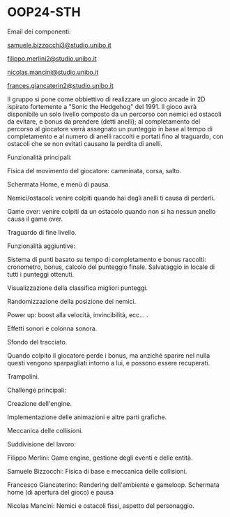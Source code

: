 # OOP24-STH
Email dei componenti:

samuele.bizzocchi3@studio.unibo.it

filippo.merlini2@studio.unibo.it

nicolas.mancini@studio.unibo.it

frances.giancaterin2@studio.unibo.it

Il gruppo si pone come obbiettivo di realizzare un gioco arcade in 2D ispirato fortemente a "Sonic the Hedgehog" del 1991. Il gioco avrà disponibile un solo livello composto da un percorso con nemici ed ostacoli da evitare, e bonus da prendere (detti anelli); al completamento del percorso al giocatore verrà assegnato un punteggio in base al tempo di completamento e al numero di anelli raccolti e portati fino al traguardo, con ostacoli che se non evitati causano la perdita di anelli.


Funzionalità principali:

Fisica del movimento del giocatore: camminata, corsa, salto.

Schermata Home, e menù di pausa.

Nemici/ostacoli: venire colpiti quando hai degli anelli ti causa di perderli.

Game over: venire colpiti da un ostacolo quando non si ha nessun anello causa il game over.

Traguardo di fine livello.



Funzionalità aggiuntive:

Sistema di punti basato su tempo di completamento e bonus raccolti: cronometro, bonus, calcolo del punteggio finale. Salvataggio in locale di tutti i punteggi ottenuti.

Visualizzazione della classifica migliori punteggi.

Randomizzazione della posizione dei nemici.

Power up: boost alla velocità, invincibilità, ecc… .

Effetti sonori e colonna sonora.

Sfondo del tracciato.

Quando colpito il giocatore perde i bonus, ma anziché sparire nel nulla questi vengono sparpagliati intorno a lui, e possono essere recuperati.

Trampolini.



Challenge principali:

Creazione dell'engine.

Implementazione delle animazioni e altre parti grafiche.

Meccanica delle collisioni.



Suddivisione del lavoro:

Filippo Merlini: Game engine, gestione degli eventi e delle entità.

Samuele Bizzocchi: Fisica di base e meccanica delle collisioni.

Francesco Giancaterino: Rendering dell'ambiente e gameloop. Schermata home (di apertura del gioco) e pausa

Nicolas Mancini: Nemici e ostacoli fissi, aspetto del personaggio.
